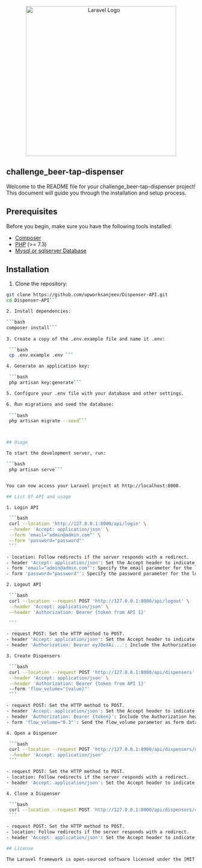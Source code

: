 <p align="center"><a href="https://laravel.com" target="_blank"><img src="https://raw.githubusercontent.com/laravel/art/master/logo-lockup/5%20SVG/2%20CMYK/1%20Full%20Color/laravel-logolockup-cmyk-red.svg" width="400" alt="Laravel Logo"></a></p>

## challenge_beer-tap-dispenser

Welcome to the README file for your challenge_beer-tap-dispenser project! This document will guide you through the installation and setup process.

## Prerequisites

Before you begin, make sure you have the following tools installed:

- [Composer](https://getcomposer.org/download/)
- [PHP](https://www.php.net/manual/en/install.php) (>= 7.3)
- [Mysql or sqlserver Database](https://www.mysql.com/)

## Installation

 1. Clone the repository:

   ```bash
   git clone https://github.com/upworksanjeev/Dispenser-API.git
   cd Dispenser-API```

 2. Install dependencies:

   ```bash
   composer install```
    
 3. Create a copy of the .env.example file and name it .env:

    ```bash
    cp .env.example .env ```

 4. Generate an application key:

    ```bash
    php artisan key:generate```

 5. Configure your .env file with your database and other settings.

 6. Run migrations and seed the database:
    
    ```bash
    php artisan migrate --seed```



## Usage 

  To start the development server, run:

  ```bash 
    php artisan serve```


  You can now access your Laravel project at http://localhost:8000.

## List Of API and usage 

1. Login API

	```bash 
	curl --location 'http://127.0.0.1:8000/api/login' \
	--header 'Accept: application/json' \
	--form 'email="admin@admin.com"' \
	--form 'password="password"'
	```

- location: Follow redirects if the server responds with a redirect.
- header 'Accept: application/json': Set the Accept header to indicate that you expect JSON response.
- form 'email="admin@admin.com"': Specify the email parameter for the login request.
- form 'password="password"': Specify the password parameter for the login request.

2. Logout API

	```bash 
	curl --location --request POST 'http://127.0.0.1:8000/api/logout' \
	--header 'Accept: application/json' \
	--header 'Authorization: Bearer {token from API 1}'

	```

- request POST: Set the HTTP method to POST.
- header 'Accept: application/json': Set the Accept header to indicate that you expect a JSON response.
- header 'Authorization: Bearer eyJ0eXAi...': Include the Authorization header with a JWT token. Replace eyJ0eXAi... with your actual JWT token.

3. Create Dispensers

	```bash 
	curl --location --request POST 'http://127.0.0.1:8000/api/dispensers' \
	--header 'Accept: application/json' \
	--header 'Authorization: Bearer {token from API 1}'
	--form 'flow_volume="{value}"'
	```

- request POST: Set the HTTP method to POST.
- header 'Accept: application/json': Set the Accept header to indicate that you expect a JSON response.
- header 'Authorization: Bearer {token}': Include the Authorization header with a JWT token. Replace {token} with your actual JWT token.
- form 'flow_volume="0.3"': Send the flow_volume parameter as form data with the value

4. Open a Dispenser

	```bash 
	curl --location --request POST 'http://127.0.0.1:8000/api/dispensers/open/4' \
	--header 'Accept: application/json'
	```

- request POST: Set the HTTP method to POST.
- location: Follow redirects if the server responds with a redirect.
- header 'Accept: application/json': Set the Accept header to indicate that you expect a JSON response.

4. Close a Dispenser

	```bash 
	curl --location --request POST 'http://127.0.0.1:8000/api/dispensers/close/6aea4cd3-8a9f-4e9e-9c99-812bf69cf96e'
	```

- request POST: Set the HTTP method to POST.
- location: Follow redirects if the server responds with a redirect.
- header 'Accept: application/json': Set the Accept header to indicate that you expect a JSON response.

## License

The Laravel framework is open-sourced software licensed under the [MIT license](https://opensource.org/licenses/MIT).

